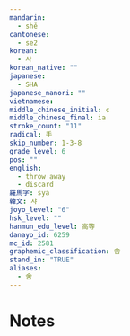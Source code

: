 ```yaml
---
mandarin:
  - shě
cantonese:
  - se2
korean:
  - 사
korean_native: ""
japanese:
  - SHA
japanese_nanori: ""
vietnamese:
middle_chinese_initial: ɕ
middle_chinese_final: ia
stroke_count: "11"
radical: 手
skip_number: 1-3-8
grade_level: 6
pos: ""
english:
  - throw away
  - discard
羅馬字: sya
韓文: 샤
joyo_level: "6"
hsk_level: ""
hanmun_edu_level: 高等
danayo_id: 6259
mc_id: 2581
graphemic_classification: 舎
stand_in: "TRUE"
aliases:
  - 舍
---
```


# Notes
